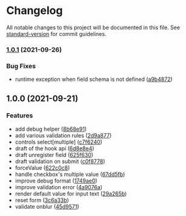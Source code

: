 # Changelog

All notable changes to this project will be documented in this file. See [standard-version](https://github.com/conventional-changelog/standard-version) for commit guidelines.

### [1.0.1](https://github.com/brunoscopelliti/@bscop/use-form/compare/v1.0.0...v1.0.1) (2021-09-26)


### Bug Fixes

* runtime exception when field schema is not defined ([a9b4872](https://github.com/brunoscopelliti/@bscop/use-form/commits/a9b487263a690391bb71177ae68e90530c5c7c30))

## 1.0.0 (2021-09-21)


### Features

* add debug helper ([8b68e91](https://github.com/brunoscopelliti/@bscop/use-form/commits/8b68e913bf774163c3310a93c5d4f103b982fab0))
* add various validation rules ([2d9a877](https://github.com/brunoscopelliti/@bscop/use-form/commits/2d9a877ee2605d707d0ac253d72d1a457a94f21d))
* controls select[multiple] ([c7f6240](https://github.com/brunoscopelliti/@bscop/use-form/commits/c7f6240983d7f5e0cccf76b2966bb3c04fd4a436))
* draft of the hook api ([6d8e8e4](https://github.com/brunoscopelliti/@bscop/use-form/commits/6d8e8e43ae9b8367bfb3080ce99a9644bea3139d))
* draft unregister field ([625f630](https://github.com/brunoscopelliti/@bscop/use-form/commits/625f630d4b91be2fb7ddf1f87fa6f78a64f327d9))
* draft validation on submit ([c0f8778](https://github.com/brunoscopelliti/@bscop/use-form/commits/c0f8778fc10070d6ee824af05f6ce00b42184943))
* forceValue ([622c0c8](https://github.com/brunoscopelliti/@bscop/use-form/commits/622c0c81014a25b7d0eebf2ee438e3a9a98b813c))
* handle checkbox's multiple value ([67dd5fb](https://github.com/brunoscopelliti/@bscop/use-form/commits/67dd5fb496cc9a67018167d7feb167049a2ad23f))
* improve debug format ([1749ae0](https://github.com/brunoscopelliti/@bscop/use-form/commits/1749ae05019a34b2cdd5b47f76cbce4dfe15a878))
* improve validation error ([4a9076a](https://github.com/brunoscopelliti/@bscop/use-form/commits/4a9076a1efa71783a12125df9ba4c214a4b019ac))
* render default value for input text ([29a265b](https://github.com/brunoscopelliti/@bscop/use-form/commits/29a265b8f832fc30368ee2b7659a5531a3e07467))
* reset form ([3c6a33b](https://github.com/brunoscopelliti/@bscop/use-form/commits/3c6a33b1565f96b4a3cb3679e9d374e8d29befa2))
* validate onblur ([45d9571](https://github.com/brunoscopelliti/@bscop/use-form/commits/45d9571c9ebcaa5c2c023adc103a32dbdacbabdc))
